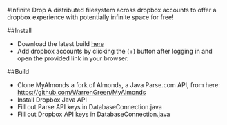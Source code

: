 #Infinite Drop
A distributed filesystem across dropbox accounts to offer a dropbox experience
with potentially infinite space for free!

##Install
- Download the latest build [here](https://github.com/WarrenGreen/InfiniteDrop/blob/master/InfiniteDrop.jar?raw=true)
- Add dropbox accounts by clicking the (+) button after logging in and
  open the provided link in your browser.

##Build
- Clone MyAlmonds a fork of Almonds, a Java Parse.com API, from here:
  https://github.com/WarrenGreen/MyAlmonds
- Install Dropbox Java API
- Fill out Parse API keys in DatabaseConnection.java
- Fill out Dropbox API keys in DatabaseConnection.java
